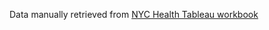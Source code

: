 

Data manually retrieved from [NYC Health Tableau workbook](https://public.tableau.com/profile/integrated.data.team#!/vizhome/COVID-19VaccineTracker/NYCDailyUpdate)